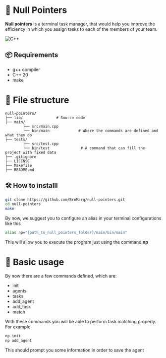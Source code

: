 # 📌 Null Pointers

**Null pointers** is a terminal task manager, that would help you improve the efficiency in which you assign tasks to each of the members of your team.

![C++](https://img.shields.io/badge/c++-%2300599C.svg?style=for-the-badge&logo=c%2B%2B&logoColor=white)

## 📦 Requirements

- g++ compiler
- C++ 20
- make

# 📂 File structure

```
null-pointers/
├── lib/               # Source code
├── main/
        ├── src/main.cpp
        └── bin/main             # Where the commands are defined and what they do
├── tests/
        ├── src/test.cpp
        └── bin/test              # A command that can fill the project with fixed data
├── .gitignore
├── LICENSE
├── Makefile
├── README.md
```

## 🛠️ How to installl

```bash
git clone https://github.com/BrnMarq/null-pointers.git
cd null-pointers
make
```

By now, we suggest you to configure an alias in your terminal configurations like this

```bash
alias np="{path_to_null_pointers_folder}/main/bin/main"
```

This will allow you to execute the program just using the command **np**

# 🏁 Basic usage

By now there are a few commands defined, which are:

- init
- agents
- tasks
- add_agent
- add_task
- match

With these commands you will be able to perform task matching properly. For example

```bash
np init
np add_agent
```

This should prompt you some information in order to save the agent
